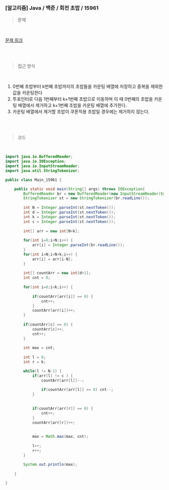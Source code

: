 <h3>[알고리즘]  Java / 백준 / 회전 초밥 / 15961 </h3>

> 문제
> 

<br>

[문제 링크](https://www.acmicpc.net/problem/15961)

<br>

<br>

> 접근 방식
> 

<br>

1. 0번째 초밥부터 k번째 초밥까지의 초밥들을 카운팅 배열에 저장하고 중복을 제외한 값을 카운팅한다
2. 투포인터로 다음 1번째부터 k+1번째 초밥으로 이동하며 이 때 0번째의 초밥을 카운팅 배열에서 제거하고 k+1번째 초밥을 카운팅 배열에 추가한다.
3. 카운팅 배열에서 제거할 초밥이 쿠폰적용 초밥일 경우에는 제거하지 않는다.

<br>
<br>

> 코드
> 

<br>

```java
import java.io.BufferedReader;
import java.io.IOException;
import java.io.InputStreamReader;
import java.util.StringTokenizer;

public class Main_15961 {

	public static void main(String[] args) throws IOException{
		BufferedReader br = new BufferedReader(new InputStreamReader(System.in));
		StringTokenizer st = new StringTokenizer(br.readLine());
		
		int N = Integer.parseInt(st.nextToken());
		int d = Integer.parseInt(st.nextToken());
		int k = Integer.parseInt(st.nextToken());
		int c = Integer.parseInt(st.nextToken());
		
		int[] arr = new int[N+k];
		
		for(int i=0;i<N;i++) {
			arr[i] = Integer.parseInt(br.readLine());
		}
		for(int i=N;i<N+k;i++) {
			arr[i] = arr[i-N];
		}
		
		int[] countArr = new int[d+1];
		int cnt = 0;
		
		for(int i=0;i<k;i++) {
			
			if(countArr[arr[i]] == 0) {
				cnt++;
			}
			countArr[arr[i]]++;
		}
		
		if(countArr[c] == 0) {
			countArr[c]++;
			cnt++;
		}
		
		int max = cnt;
		
		int l = 0;
		int r = k;

		while(l != N-1) {
			if(arr[l] != c ) {
				countArr[arr[l]]--;
				
				if(countArr[arr[l]] == 0) cnt--;
			}
			
			
			if(countArr[arr[r]] == 0) {
				cnt++;
			}
			countArr[arr[r]]++;
			
			
			max = Math.max(max, cnt);
			
			l++;
			r++;
		}
		
		System.out.println(max);
		
	}

}
```
